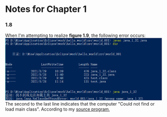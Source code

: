 # Notes for Chapter 1  

### 1.8 
When I'm attempting to realize **figure 1.9**, the following error occurs:
![](https://github.com/difficulttopickaname/i_guess_this_is_it/blob/java_beginner/Intro_to_Java_Programming_10th/Pictures/jl_c1_8_error_package_1.png)
The second to the last line indicates that the computer "Could not find or load main class". According to my [source program](https://github.com/difficulttopickaname/i_guess_this_is_it/blob/java_beginner/Intro_to_Java_Programming_10th/Source_code/java_1_32.java), 
